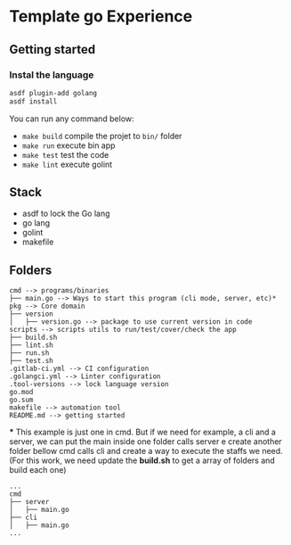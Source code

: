 # Template go Experience

## Getting started

### Instal the language

```sh
asdf plugin-add golang
asdf install
```

You can run any command below:

- `make build` compile the projet to `bin/` folder
- `make run` execute bin app
- `make test` test the code
- `make lint` execute golint

## Stack

- asdf to lock the Go lang
- go lang
- golint
- makefile

## Folders

```
cmd --> programs/binaries
├── main.go --> Ways to start this program (cli mode, server, etc)*
pkg --> Core domain
├── version
│   ├── version.go --> package to use current version in code
scripts --> scripts utils to run/test/cover/check the app
├── build.sh
├── lint.sh
├── run.sh
├── test.sh
.gitlab-ci.yml --> CI configuration
.golangci.yml --> Linter configuration
.tool-versions --> lock language version
go.mod
go.sum
makefile --> automation tool 
README.md --> getting started
```

__*__ This example is just one in cmd. But if we need for example, a cli and a server, we can put the main inside one folder calls server e create another folder bellow cmd calls cli and create a way to execute the staffs we need. (For this work, we need update the **build.sh** to get a array of folders and build each one)

```
...
cmd
├── server
│   ├── main.go
├── cli
│   ├── main.go
...
```
